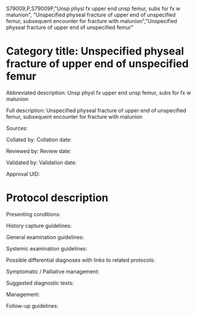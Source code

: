 S79009,P,S79009P,"Unsp physl fx upper end unsp femur, subs for fx w malunion", "Unspecified physeal fracture of upper end of unspecified femur, subsequent encounter for fracture with malunion","Unspecified physeal fracture of upper end of unspecified femur"
# Category title: Unspecified physeal fracture of upper end of unspecified femur

Abbreviated description: Unsp physl fx upper end unsp femur, subs for fx w malunion

Full description: Unspecified physeal fracture of upper end of unspecified femur, subsequent encounter for fracture with malunion

Sources:

Collated by:
Collation date:

Reviewed by:
Review date:

Validated by:
Validation date:

Approval UID:

# Protocol description

Presenting conditions:

History capture guidelines:

General examination guidelines:

Systemic examination guidelines:

Possible differential diagnoses with links to related protocols:

Symptomatic / Palliative management:

Suggested diagnostic tests:

Management:

Follow-up guidelines:
